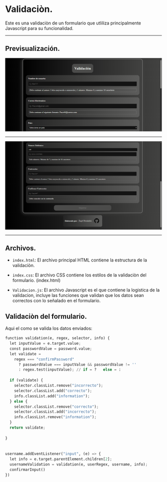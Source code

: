 # Validaciòn.

Este es una validaciòn de un formulario que utliliza principalmente Javascript para su funcionalidad.

***

## Previsualización.

<div align="center">
<img src="Captura de pantalla (2).png" width="800">
</div>

***

<div align="center">
<img src="Captura de pantalla (3).png" width="800">
</div>


***



## Archivos.

- `index.html`: El archivo principal HTML contiene la estructura de la validaciòn.

- `index.css`: El archivo CSS contiene los estilos de la validaciòn del formulario. (index.html)

- `Validacion.js`: El archivo Javascript es el que contiene la logistica de la validacion, incluye las funciones que validan que los datos sean correctos con lo señalado en el formulario.

## Validaciòn del formulario.

Aqui el como se valida los datos enviados:

```python
function validation(e, regex, selector, info) {
  let inputValue = e.target.value;
  const passwordValue = password.value;
  let validate =
    regex === "confirmPassword"
      ? passwordValue === inputValue && passwordValue != ''
      : regex.test(inputValue); // if = ?   else = :

  if (validate) {
    selector.classList.remove("incorrecto");
    selector.classList.add("correcto");
    info.classList.add("information");
  } else {
    selector.classList.remove("correcto");
    selector.classList.add("incorrecto");
    info.classList.remove("information");
  }
  return validate;
  
}


username.addEventListener("input", (e) => {
  let info = e.target.parentElement.children[2];
  usernameValidation = validation(e, userRegex, username, info);
  confirmarInput()
})
```